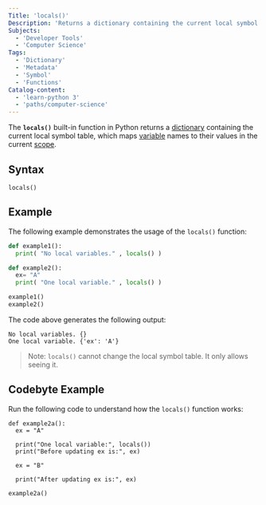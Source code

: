 ```yaml
---
Title: 'locals()'
Description: 'Returns a dictionary containing the current local symbol table.'
Subjects:
  - 'Developer Tools'
  - 'Computer Science'
Tags:
  - 'Dictionary'
  - 'Metadata'
  - 'Symbol'
  - 'Functions'
Catalog-content:
  - 'learn-python 3'
  - 'paths/computer-science'
---
```


The **`locals()`** built-in function in Python returns a [dictionary](https://www.codecademy.com/resources/docs/python/dictionaries) containing the current local symbol table, which maps [variable](https://www.codecademy.com/resources/docs/python/variables) names to their values in the current [scope](https://www.codecademy.com/resources/docs/python/scope).

## Syntax

```pseudo
locals()
```

## Example

The following example demonstrates the usage of the `locals()` function:

```py
def example1():
  print( "No local variables." , locals() )

def example2():
  ex= "A"
  print( "One local variable." , locals() )

example1()
example2()
```

The code above generates the following output:

```shell
No local variables. {}
One local variable. {'ex': 'A'}
```

> Note: `locals()` cannot change the local symbol table. It only allows seeing it.

## Codebyte Example

Run the following code to understand how the `locals()` function works:

```codebyte/python
def example2a():
  ex = "A"

  print("One local variable:", locals())
  print("Before updating ex is:", ex)

  ex = "B"

  print("After updating ex is:", ex)

example2a()
```
